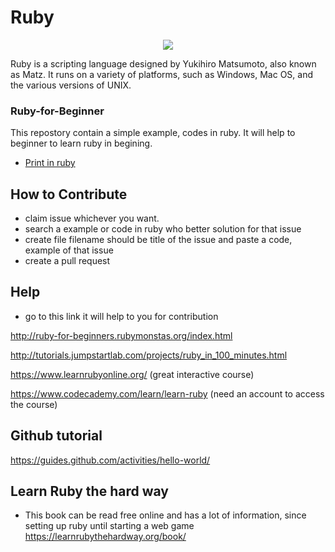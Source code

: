 # Ruby

<p align="center">
  <img src="http://www.gifmania.se/Animerade-GIF-Bilder-Objekt/Gif-Animationer-Smycken/Animerad-Gif-Adelstenar/Rubiner/Rubiner-88757.gif" />
</p>

Ruby is a scripting language designed by Yukihiro Matsumoto, also known as Matz. It runs on a variety of platforms, such as Windows, Mac OS, and the various versions of UNIX.


### Ruby-for-Beginner
This repostory contain a simple example, codes in ruby. It will help to beginner to  learn ruby in begining.

- [Print in ruby](https://github.com/avsingh999/Ruby-for-Beginner/blob/master/How_to_print_in_ruby.md)

## How to Contribute

- claim issue whichever you want.
- search a example or code in ruby who better solution for that issue
- create file filename should be title of the issue and paste a code, example of that issue
- create a pull request

## Help
- go to this link it will help to you for contribution

http://ruby-for-beginners.rubymonstas.org/index.html

http://tutorials.jumpstartlab.com/projects/ruby_in_100_minutes.html

https://www.learnrubyonline.org/ (great interactive course)

https://www.codecademy.com/learn/learn-ruby (need an account to access the course)

## Github tutorial

https://guides.github.com/activities/hello-world/

## Learn Ruby the hard way

- This book can be read free online and has a lot of information, since setting up ruby until starting a web game
https://learnrubythehardway.org/book/
